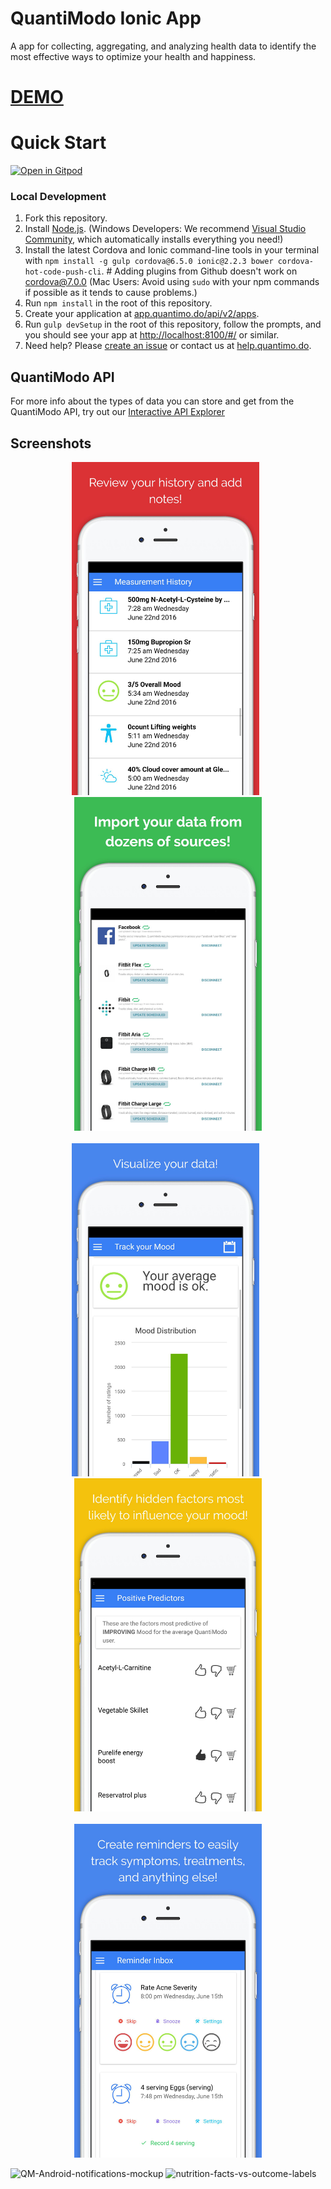 # QuantiModo Ionic App

A app for collecting, aggregating, and analyzing health data to identify the most effective ways to optimize your health and happiness. 

# [DEMO](https://web.quantimo.do)

# Quick Start
[![Open in Gitpod](https://camo.githubusercontent.com/1eb1ddfea6092593649f0117f7262ffa8fbd3017/68747470733a2f2f676974706f642e696f2f627574746f6e2f6f70656e2d696e2d676974706f642e737667)](https://gitpod-referer.now.sh/api/gitpod-referer-redirect)

### Local Development
1. Fork this repository.
1. Install [Node.js](http://nodejs.org/).  (Windows Developers: We recommend [Visual Studio Community](https://taco.visualstudio.com/), which automatically installs everything you need!)
1. Install the latest Cordova and Ionic command-line tools in your terminal with `npm install -g gulp cordova@6.5.0 ionic@2.2.3 bower cordova-hot-code-push-cli`. # Adding plugins from Github doesn't work on cordova@7.0.0
(Mac Users:  Avoid using `sudo` with your npm commands if possible as it tends to cause problems.)
1. Run `npm install` in the root of this repository.
1. Create your application at [app.quantimo.do/api/v2/apps](https://builder.quantimo.do).
1. Run `gulp devSetup` in the root of this repository, follow the prompts, and you should see your app at
[http://localhost:8100/#/](http://localhost:8100/#/) or similar.
1. Need help?  Please [create an issue](https://github.com/QuantiModo/quantimodo-android-chrome-ios-web-app/issues) or contact us at [help.quantimo.do](http://help.quantimo.do).

## QuantiModo API
For more info about the types of data you can store and get from the QuantiModo API, try out our
[Interactive API Explorer](https://docs.quantimo.do)


## Screenshots
<p align="center">
<img src="https://raw.githubusercontent.com/QuantiModo/quantimodo-android-chrome-ios-web-app/develop/resources-shared/screenshots/5.5-inch%20(iPhone%206%2B)%20-%20History%20Screenshot%201.jpg" width="300">
&nbsp
<img src="https://raw.githubusercontent.com/QuantiModo/quantimodo-android-chrome-ios-web-app/develop/resources-shared/screenshots/5.5-inch%20(iPhone%206+)%20-%20import%20data%20Screenshot%201.jpg" width="300">
<br><br>
<img src="https://raw.githubusercontent.com/QuantiModo/quantimodo-android-chrome-ios-web-app/develop/resources-shared/screenshots/5.5-inch%20(iPhone%206+)%20-%20bar%20chart%20Screenshot%201.jpg" width="300">
&nbsp
<img src="https://raw.githubusercontent.com/QuantiModo/quantimodo-android-chrome-ios-web-app/develop/resources-shared/screenshots/5.5-inch%20(iPhone%206+)%20-%20predictors%20Screenshot%201.jpg" width="300">
<br><br>
<img src="https://raw.githubusercontent.com/QuantiModo/quantimodo-android-chrome-ios-web-app/develop/resources-shared/screenshots/5.5-inch%20(iPhone%206+)%20-%20reminder%20inbox%20Screenshot%201.jpg?" width="300">

</p>
    
![QM-Android-notifications-mockup](https://user-images.githubusercontent.com/2808553/138347736-f3cbea7a-85fe-4288-921a-78a05b93026d.png)
![nutrition-facts-vs-outcome-labels](https://user-images.githubusercontent.com/2808553/138347864-d6dce08e-9845-40ab-ac20-87d19342eaf6.png)




